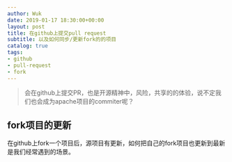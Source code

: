 ```yaml
---
author: Wuk
date: 2019-01-17 18:30:00+00:00
layout: post
title: 在github上提交pull request
subtitle: 以及如何同步/更新fork的的项目
catalog: true
tags:
- github
- pull-request
- fork
---
```


> 会在github上提交PR，也是开源精神中，风险，共享的的体验，说不定我们也会成为apache项目的commiter呢？


## fork项目的更新
在github上fork一个项目后，源项目有更新，如何把自己的fork项目也更新到最新是我们经常遇到的场景。


